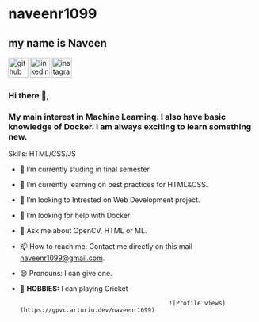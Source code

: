 # naveenr1099
## my name is Naveen

[<img src='https://cdn.jsdelivr.net/npm/simple-icons@3.0.1/icons/github.svg' alt='github' height='40'>](https://github.com/naveenr1099) 
[<img src='https://cdn.jsdelivr.net/npm/simple-icons@3.0.1/icons/linkedin.svg' alt='linkedin' height='40'>](https://www.linkedin.com/in/https://www.linkedin.com/in/naveen-r-b28336212/)
[<img src='https://cdn.jsdelivr.net/npm/simple-icons@3.0.1/icons/instagram.svg' alt='instagram' height='40'>](https://www.instagram.com/n.a.v.e.e.n.r/) 
### Hi there 👋,
### My main interest in Machine Learning. I also have basic knowledge of Docker. I am always exciting to learn something new.
Skills: HTML/CSS/JS

* 🔭 I’m currently studing in final semester.
*  🌱 I’m currently learning on best practices for HTML&CSS.
*  💭 I’m looking to Intrested on Web Development project.
*  🤔 I’m looking for help with  Docker 
*  💬 Ask me about  OpenCV, HTML or ML. 
*  📫 How to reach me: Contact me directly on this mail naveenr1099@gmail.com.
*  😄 Pronouns: I can give one.
*  🎳 **HOBBIES:** I can playing Cricket

 
                                                 ![Profile views](https://gpvc.arturio.dev/naveenr1099) 
